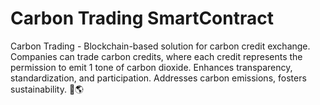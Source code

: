 # Carbon Trading SmartContract
Carbon Trading - Blockchain-based solution for carbon credit exchange. Companies can trade carbon credits, where each credit represents the permission to emit 1 tone of carbon dioxide.  Enhances transparency, standardization, and participation. Addresses carbon emissions, fosters sustainability. 🌿🌎

